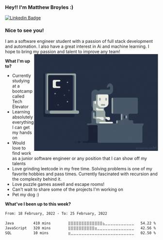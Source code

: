 ### Hey!! I'm Matthew Broyles :)

[![Linkedin Badge](https://img.shields.io/badge/-LinkedIn-0e76a8?style=flat-square&logo=Linkedin&logoColor=white)](https://www.linkedin.com/in/matthewmbroyles/)

### Nice to see you!
I am a software engineer student with a passion of full stack development and automation. I also have a great interest in Ai and machine learning. I hope to bring my passion and talent to improve any team!
<img align="right" alt="GIF" src="https://github.com/MatthewBroyles/MatthewBroyles/blob/main/Programming.gif" width="408" height="318" />

**What I'm up to?**

- Currently studying at a bootcamp called Tech Elevator
- Learning absolutely everything I can get my hands on
- Would love to find work as a junior software engineer or any position that I can show off my talents
- Love grinding leetcode in my free time. Solving problems is one of my favorite hobbies and pass times. Currently fascinated with recursion and the complexity behind it.
- Love puzzle games aswell and escape rooms!
- Can't wait to share some of the projects I'm working on
- Pet my dog :)

**What've I been up to this week?** 

<!--START_SECTION:waka-->
```text
From: 18 February, 2022 - To: 25 February, 2022

Java         410 mins        ⣿⣿⣿⣿⣿⣿⣿⣿⣿⣿⣿⣿⣿⣦⣀⣀⣀⣀⣀⣀⣀⣀⣀⣀⣀   54.22 % 
JavaScript   320 mins        ⣿⣿⣿⣿⣿⣿⣿⣿⣿⣿⣶⣀⣀⣀⣀⣀⣀⣀⣀⣀⣀⣀⣀⣀⣀   42.56 % 
SQL          10 mins         ⣶⣀⣀⣀⣀⣀⣀⣀⣀⣀⣀⣀⣀⣀⣀⣀⣀⣀⣀⣀⣀⣀⣀⣀⣀   02.50 % 
```
<!--END_SECTION:waka-->
